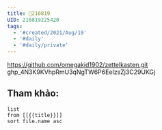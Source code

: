 ```yaml
---
title: 📝210819
UID: 210819225420
tags:
  - '#created/2021/Aug/19'
  - '#daily'
  - '#daily/private'
---
```


 https://github.com/omegakid1902/zettelkasten.git
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

## Tham khảo:
```dataview
list
from [[{{title}}]]
sort file.name asc
```